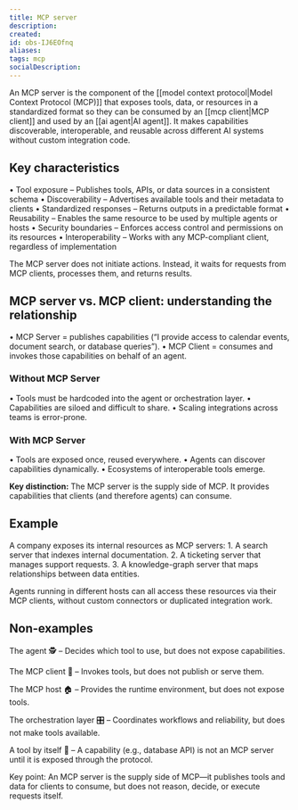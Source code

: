 ```yaml
---
title: MCP server
description:
created:
id: obs-IJ6EOfnq
aliases:
tags: mcp
socialDescription:
---
```


An MCP server is the component of the [[model context protocol|Model Context Protocol (MCP)]] that exposes tools, data, or resources in a standardized format so they can be consumed by an [[mcp client|MCP client]] and used by an [[ai agent|AI agent]]. It makes capabilities discoverable, interoperable, and reusable across different AI systems without custom integration code.

## Key characteristics

• Tool exposure – Publishes tools, APIs, or data sources in a consistent schema
• Discoverability – Advertises available tools and their metadata to clients
• Standardized responses – Returns outputs in a predictable format
• Reusability – Enables the same resource to be used by multiple agents or hosts
• Security boundaries – Enforces access control and permissions on its resources
• Interoperability – Works with any MCP-compliant client, regardless of implementation

The MCP server does not initiate actions. Instead, it waits for requests from MCP clients, processes them, and returns results.

## MCP server vs. MCP client: understanding the relationship

• MCP Server = publishes capabilities (“I provide access to calendar events, document search, or database queries”).
• MCP Client = consumes and invokes those capabilities on behalf of an agent.

### Without MCP Server

• Tools must be hardcoded into the agent or orchestration layer.
• Capabilities are siloed and difficult to share.
• Scaling integrations across teams is error-prone.

### With MCP Server

• Tools are exposed once, reused everywhere.
• Agents can discover capabilities dynamically.
• Ecosystems of interoperable tools emerge.

**Key distinction:** The MCP server is the supply side of MCP. It provides capabilities that clients (and therefore agents) can consume.

## Example

A company exposes its internal resources as MCP servers: 1. A search server that indexes internal documentation. 2. A ticketing server that manages support requests. 3. A knowledge-graph server that maps relationships between data entities.

Agents running in different hosts can all access these resources via their MCP clients, without custom connectors or duplicated integration work.

## Non-examples

The agent 🕵️ – Decides which tool to use, but does not expose capabilities.

The MCP client 🔌 – Invokes tools, but does not publish or serve them.

The MCP host 🏠 – Provides the runtime environment, but does not expose tools.

The orchestration layer 🎛️ – Coordinates workflows and reliability, but does not make tools available.

A tool by itself 🧰 – A capability (e.g., database API) is not an MCP server until it is exposed through the protocol.

Key point: An MCP server is the supply side of MCP—it publishes tools and data for clients to consume, but does not reason, decide, or execute requests itself.
